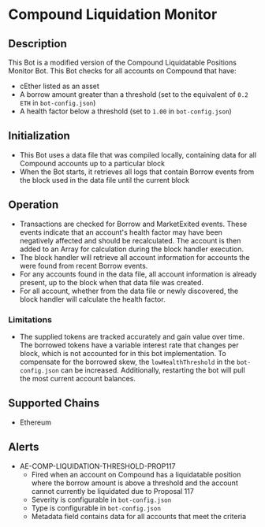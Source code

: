 # Compound Liquidation Monitor

## Description

This Bot is a modified version of the Compound Liquidatable Positions Monitor Bot. This Bot checks for all accounts on Compound that have:
- cEther listed as an asset
- A borrow amount greater than a threshold (set to the equivalent of `0.2 ETH` in `bot-config.json`)
- A health factor below a threshold (set to `1.00` in `bot-config.json`)

## Initialization

- This Bot uses a data file that was compiled locally, containing data for all Compound accounts up to a particular block
- When the Bot starts, it retrieves all logs that contain Borrow events from the block used in the data file until the current block

## Operation

- Transactions are checked for Borrow and MarketExited events. These events indicate that an account's health factor may have been negatively affected and should be recalculated. The account is then added to an Array for calculation during the block handler execution.
- The block handler will retrieve all account information for accounts the were found from recent Borrow events.
- For any accounts found in the data file, all account information is already present, up to the block when that data file was created.
- For all account, whether from the data file or newly discovered, the block handler will calculate the health factor.

### Limitations

- The supplied tokens are tracked accurately and gain value over time. The borrowed tokens have a variable interest rate that changes per block, which is not accounted for in this bot implementation. To compensate for the borrowed skew, the `lowHealthThreshold` in the `bot-config.json` can be increased. Additionally, restarting the bot will pull the most current account balances.

## Supported Chains

- Ethereum

## Alerts

<!-- -->
- AE-COMP-LIQUIDATION-THRESHOLD-PROP117
  - Fired when an account on Compound has a liquidatable position where the borrow amount is above a threshold and the account cannot currently be liquidated due to Proposal 117
  - Severity is configurable in `bot-config.json`
  - Type is configurable in `bot-config.json`
  - Metadata field contains data for all accounts that meet the criteria